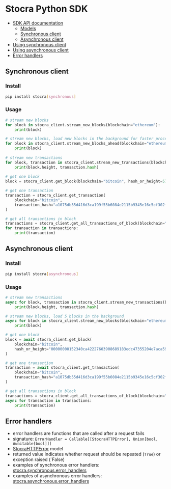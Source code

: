 # Stocra Python SDK
- [SDK API documentation](https://stocra.github.io/sdk-python/)
  - [Models](https://stocra.github.io/sdk-python/stocra/models.html)
  - [Synchronous client](https://stocra.github.io/sdk-python/stocra/synchronous/client.html)
  - [Asynchronous client](https://stocra.github.io/sdk-python/stocra/asynchronous/client.html)
- [Using synchronous client](#synchronous-client)
- [Using asynchronous client](#asynchronous-client)
- [Error handlers](#error-handlers)

## Synchronous client
### Install
```bash
pip install stocra[synchronous]
```
### Usage
```python
# stream new blocks
for block in stocra_client.stream_new_blocks(blockchain="ethereum"):
    print(block)

# stream new blocks, load new blocks in the background for faster processing. Work only with executor
for block in stocra_client.stream_new_blocks_ahead(blockchain="ethereum"):
    print(block)
    
# stream new transactions
for block, transaction in stocra_client.stream_new_transactions(blockchain="ethereum"):
    print(block.height, transaction.hash)
    
# get one block
block = stocra_client.get_block(blockchain="bitcoin", hash_or_height=57043)

# get one transaction
transaction = stocra_client.get_transaction(
    blockchain="bitcoin", 
    transaction_hash="a1075db55d416d3ca199f55b6084e2115b9345e16c5cf302fc80e9d5fbf5d48d"
)

# get all transactions in block
transactions = stocra_client.get_all_transactions_of_block(blockchain="bitcoin", block=block) 
for transaction in transactions:
    print(transaction)

```
## Asynchronous client
### Install
```bash
pip install stocra[asynchronous]
```
### Usage
```python
# stream new transactions
async for block, transaction in stocra_client.stream_new_transactions(blockchain="ethereum"):
    print(block.height, transaction.hash)

# stream new blocks, load 5 blocks in the background
async for block in stocra_client.stream_new_blocks(blockchain="ethereum", n_blocks_ahead=5):
    print(block)

# get one block
block = await stocra_client.get_block(
    blockchain="bitcoin",
    hash_or_height="00000000152340ca42227603908689183edc47355204e7aca59383b0aaac1fd8"
)

# get one transaction
transaction = await stocra_client.get_transaction(
    blockchain="bitcoin",
    transaction_hash="a1075db55d416d3ca199f55b6084e2115b9345e16c5cf302fc80e9d5fbf5d48d", 
)

# get all transactions in block
transactions = stocra_client.get_all_transactions_of_block(blockchain="bitcoin", block=block)
async for transaction in transactions:
    print(transaction)
```
## Error handlers
- error handlers are functions that are called after a request fails
- signature: `ErrorHandler = Callable[[StocraHTTPError], Union[bool, Awaitable[bool]]]`
- [StocraHTTPError](https://stocra.github.io/sdk-python/stocra/models.html#StocraHTTPError) model
- returned value indicates whether request should be repeated (`True`) or exception raised (`False)
- examples of synchronous error handlers: [stocra.synchronous.error_handlers](https://stocra.github.io/sdk-python/stocra/synchronous/error_handlers.html)
- examples of asynchronous error handlers: [stocra.asynchronous.error_handlers](https://stocra.github.io/sdk-python/stocra/asynchronous/error_handlers.html)
